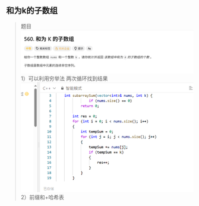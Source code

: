 ## 和为k的子数组
> 题目
> ![alt text](image-25.png)
> 1）可以利用穷举法
> 两次循环找到结果
> ![alt text](image-26.png)
> 2）前缀和+哈希表